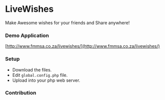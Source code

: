 # LiveWishes
Make Awesome wishes for your friends and Share anywhere!

### Demo Application

[http://www.fmmsa.co.za/livewishes/](http://www.fmmsa.co.za/livewishes/)

### Setup

- Download the files.
- Edit `global.config.php` file.
- Upload into your php web server.
 
 
### Contribution

<Add content>

